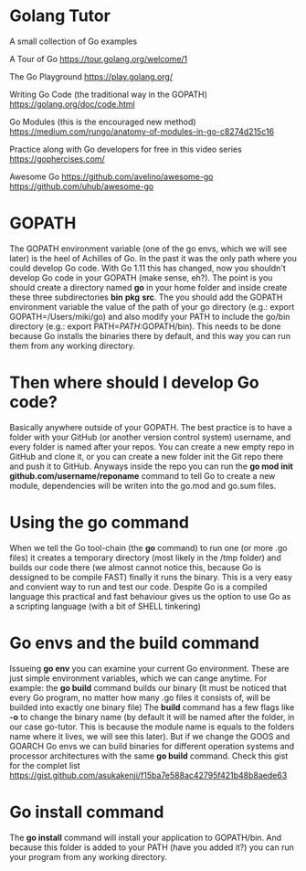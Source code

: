 # Golang Tutor

A small collection of Go examples

A Tour of Go
https://tour.golang.org/welcome/1

The Go Playground
https://play.golang.org/

Writing Go Code (the traditional way in the GOPATH)
https://golang.org/doc/code.html

Go Modules (this is the encouraged new method)
https://medium.com/rungo/anatomy-of-modules-in-go-c8274d215c16

Practice along with Go developers for free in this video series
https://gophercises.com/

Awesome Go
https://github.com/avelino/awesome-go
https://github.com/uhub/awesome-go

# GOPATH
The GOPATH environment variable (one of the go envs, which we will see later) is the heel of Achilles of Go. In the past it was the only path where you could develop Go code. With Go 1.11 this has changed, now you shouldn't develop Go code in your GOPATH (make sense, eh?). The point is you should create a directory named **go** in your home folder and inside create these three subdirectories **bin** **pkg** **src**. The you should add the GOPATH environment variable the value of the path of your go directory (e.g.: export GOPATH=/Users/miki/go) and also modify your PATH to include the go/bin directory (e.g.: export PATH=$PATH:$GOPATH/bin). This needs to be done because Go installs the binaries there by default, and this way you can run them from any working directory.

# Then where should I develop Go code?
Basically anywhere outside of your GOPATH. The best practice is to have a folder with your GitHub (or another version control system) username, and every folder is named after your repos. You can create a new empty repo in GitHub and clone it, or you can create a new folder init the Git repo there and push it to GitHub. Anyways inside the repo you can run the **go mod init github.com/username/reponame** command to tell Go to create a new module, dependencies will be writen into the go.mod and go.sum files.

# Using the go command
When we tell the Go tool-chain (the **go** command) to run one (or more .go files) it creates a temporary directory (most likely in the /tmp folder) and builds our code there (we almost cannot notice this, because Go is dessigned to be compile FAST) finally it runs the binary. This is a very easy and convient way to run and test our code. Despite Go is a compiled language this practical and fast behaviour gives us the option to use Go as a scripting language (with a bit of SHELL tinkering)

# Go envs and the build command
Issueing **go env** you can examine your current Go environment. These are just simple environment variables, which we can cange anytime. For example: the **go build** command builds our binary (It must be noticed that every Go program, no matter how many .go files it consists of, will be builded into exactly one binary file) The **build** command has a few flags like **-o** to change the binary name (by default it will be named after the folder, in our case go-tutor. This is because the module name is equals to the folders name where it lives, we will see this later). But if we change the GOOS and GOARCH Go envs we can build binaries for different operation systems and processor architectures with the same **go build** command. Check this gist for the complet list https://gist.github.com/asukakenji/f15ba7e588ac42795f421b48b8aede63

# Go install command
The **go install** command will install your application to GOPATH/bin. And because this folder is added to your PATH (have you added it?) you can run your program from any working directory.
